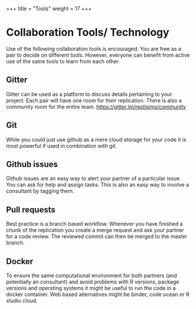 +++
title = "Tools"
weight = 17
+++

# Collaboration Tools/ Technology

Use of the following collaboration tools is encouraged.
You are free as a pair to decide on different tools. 
However, everyone can benefit from active use of the same tools to learn from each other. 

## Gitter
Gitter can be used as a platform to discuss details pertaining to your project.
Each pair will have one room for their replication.
There is also a community room for the entire team.
https://gitter.im/replisims/community

## Git 
While you could just use github as a mere cloud storage for your code it is most powerful if used in combination with git.

## Github issues
Github issues are an easy way to alert your partner of a particular issue. 
You can ask for help and assign tasks. This is also an easy way to involve a consultant by tagging them.

## Pull requests
Best practice is a branch based workflow. 
Whenever you have finished a chunk of the replication you create a merge request and ask your partner for a code review.
The reviewed commit can then be merged to the master branch.

## Docker
To ensure the same computational environment for both partners (and potentially an consultant)
and avoid problems with R versions, package versions and operating systems it might be useful to run the code in a docker container.
Web based alternatives might be binder, code ocean or R studio cloud.
